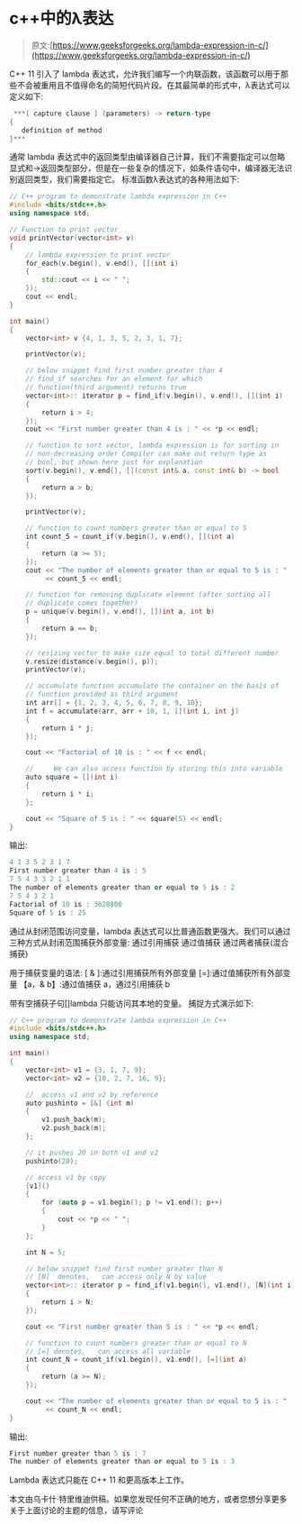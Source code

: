 # c++中的λ表达

> 原文:[https://www.geeksforgeeks.org/lambda-expression-in-c/](https://www.geeksforgeeks.org/lambda-expression-in-c/)

C++ 11 引入了 lambda 表达式，允许我们编写一个内联函数，该函数可以用于那些不会被重用且不值得命名的简短代码片段。在其最简单的形式中，λ表达式可以定义如下:

```cpp
 ***[ capture clause ] (parameters) -> return-type  
{   
   definition of method   
}*** 
```

通常 lambda 表达式中的返回类型由编译器自己计算，我们不需要指定可以忽略显式和->返回类型部分，但是在一些复杂的情况下，如条件语句中，编译器无法识别返回类型，我们需要指定它。
标准函数λ表达式的各种用法如下:

```cpp
// C++ program to demonstrate lambda expression in C++
#include <bits/stdc++.h>
using namespace std;

// Function to print vector
void printVector(vector<int> v)
{
    // lambda expression to print vector
    for_each(v.begin(), v.end(), [](int i)
    {
        std::cout << i << " ";
    });
    cout << endl;
}

int main()
{
    vector<int> v {4, 1, 3, 5, 2, 3, 1, 7};

    printVector(v);

    // below snippet find first number greater than 4
    // find_if searches for an element for which
    // function(third argument) returns true
    vector<int>:: iterator p = find_if(v.begin(), v.end(), [](int i)
    {
        return i > 4;
    });
    cout << "First number greater than 4 is : " << *p << endl;

    // function to sort vector, lambda expression is for sorting in
    // non-decreasing order Compiler can make out return type as
    // bool, but shown here just for explanation
    sort(v.begin(), v.end(), [](const int& a, const int& b) -> bool
    {
        return a > b;
    });

    printVector(v);

    // function to count numbers greater than or equal to 5
    int count_5 = count_if(v.begin(), v.end(), [](int a)
    {
        return (a >= 5);
    });
    cout << "The number of elements greater than or equal to 5 is : "
         << count_5 << endl;

    // function for removing duplicate element (after sorting all
    // duplicate comes together)
    p = unique(v.begin(), v.end(), [](int a, int b)
    {
        return a == b;
    });

    // resizing vector to make size equal to total different number
    v.resize(distance(v.begin(), p));
    printVector(v);

    // accumulate function accumulate the container on the basis of
    // function provided as third argument
    int arr[] = {1, 2, 3, 4, 5, 6, 7, 8, 9, 10};
    int f = accumulate(arr, arr + 10, 1, [](int i, int j)
    {
        return i * j;
    });

    cout << "Factorial of 10 is : " << f << endl;

    //     We can also access function by storing this into variable
    auto square = [](int i)
    {
        return i * i;
    };

    cout << "Square of 5 is : " << square(5) << endl;
}
```

输出:

```cpp
4 1 3 5 2 3 1 7 
First number greater than 4 is : 5
7 5 4 3 3 2 1 1 
The number of elements greater than or equal to 5 is : 2
7 5 4 3 2 1 
Factorial of 10 is : 3628800
Square of 5 is : 25
```

通过从封闭范围访问变量，lambda 表达式可以比普通函数更强大。我们可以通过三种方式从封闭范围捕获外部变量:
通过引用捕获
通过值捕获
通过两者捕获(混合捕获)

用于捕获变量的语法:
[ & ]:通过引用捕获所有外部变量
[=]:通过值捕获所有外部变量
【a，& b】:通过值捕获 a，通过引用捕获 b

带有空捕获子句[]lambda 只能访问其本地的变量。
捕捉方式演示如下:

```cpp
// C++ program to demonstrate lambda expression in C++
#include <bits/stdc++.h>
using namespace std;

int main()
{
    vector<int> v1 = {3, 1, 7, 9};
    vector<int> v2 = {10, 2, 7, 16, 9};

    //  access v1 and v2 by reference
    auto pushinto = [&] (int m)
    {
        v1.push_back(m);
        v2.push_back(m);
    };

    // it pushes 20 in both v1 and v2
    pushinto(20);

    // access v1 by copy
    [v1]()
    {
        for (auto p = v1.begin(); p != v1.end(); p++)
        {
            cout << *p << " ";
        }
    };

    int N = 5;

    // below snippet find first number greater than N
    // [N]  denotes,   can access only N by value
    vector<int>:: iterator p = find_if(v1.begin(), v1.end(), [N](int i)
    {
        return i > N;
    });

    cout << "First number greater than 5 is : " << *p << endl;

    // function to count numbers greater than or equal to N
    // [=] denotes,   can access all variable
    int count_N = count_if(v1.begin(), v1.end(), [=](int a)
    {
        return (a >= N);
    });

    cout << "The number of elements greater than or equal to 5 is : "
         << count_N << endl;
}
```

输出:

```cpp
First number greater than 5 is : 7
The number of elements greater than or equal to 5 is : 3
```

Lambda 表达式只能在 C++ 11 和更高版本上工作。

本文由乌卡什·特里维迪供稿。如果您发现任何不正确的地方，或者您想分享更多关于上面讨论的主题的信息，请写评论